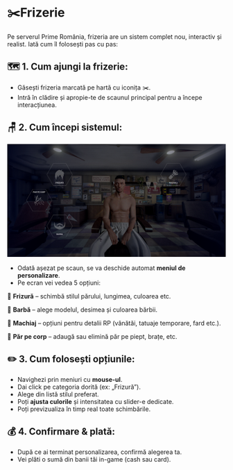 # ✂️Frizerie

Pe serverul Prime România, frizeria are un sistem complet nou, interactiv și realist. Iată cum îl folosești pas cu pas:

## 🗺️ 1. Cum ajungi la frizerie:

* Găsești frizeria marcată pe hartă cu iconița ✂️.
* Intră în clădire și apropie-te de scaunul principal pentru a începe interacțiunea.

## 🪑 2. Cum începi sistemul:

![FRIZURA](../.gitbook/assets/freza.png)

* Odată așezat pe scaun, se va deschide automat **meniul de personalizare**.
* Pe ecran vei vedea 5 opțiuni:

🔹 **Frizură** – schimbă stilul părului, lungimea, culoarea etc.

🔹 **Barbă** – alege modelul, desimea și culoarea bărbii.

🔹 **Machiaj** – opțiuni pentru detalii RP (vânătăi, tatuaje temporare, fard etc.).

🔹 **Păr pe corp** – adaugă sau elimină păr pe piept, brațe, etc.

## ✏️ 3. Cum folosești opțiunile:

* Navighezi prin meniuri cu **mouse-ul**.
* Dai click pe categoria dorită (ex: „Frizură”).
* Alege din listă stilul preferat.
* Poți **ajusta culorile** și intensitatea cu slider-e dedicate.
* Poți previzualiza în timp real toate schimbările.

## 💰 4. Confirmare & plată:

* După ce ai terminat personalizarea, confirmă alegerea ta.
* Vei plăti o sumă din banii tăi in-game (cash sau card).
